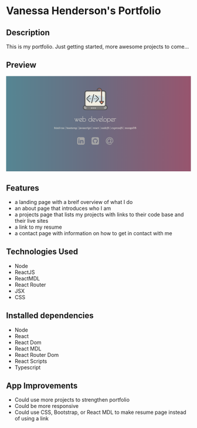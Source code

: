 # Vanessa Henderson's Portfolio 

## Description
This is my portfolio. Just getting started, more awesome projects to come... 

## Preview
![ScreenShot](public/images/preview.png)

## Features
- a landing page with a breif overview of what I do 
- an about page that introduces who I am
- a projects page that lists my projects with links to their code base and their live sites 
- a link to my resume 
- a contact page with information on how to get in contact with me 

## Technologies Used 
- Node
- ReactJS
- ReactMDL
- React Router 
- JSX
- CSS 

## Installed dependencies 

- Node
- React 
- React Dom  
- React MDL
- React Router Dom
- React Scripts
- Typescript



## App Improvements

- Could use more projects to strengthen portfolio 
- Could be more responsive
- Could use CSS, Bootstrap, or React MDL to make resume page instead of using a link 


